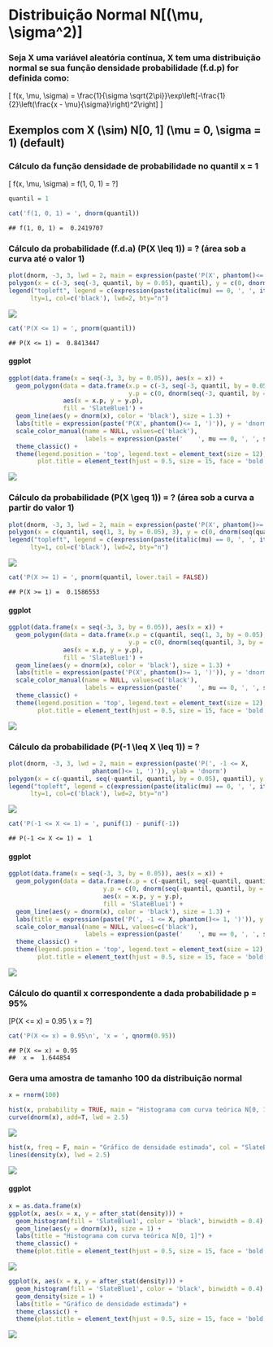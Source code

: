Distribuição Normal N\[\(\mu, \sigma^2\)\]
================

### Seja X uma variável aleatória contínua, X tem uma distribuição normal se sua função densidade probabilidade (f.d.p) for definida como:

\[ f(x, \mu, \sigma) = \frac{1}{\sigma \sqrt{2\pi}}\exp\left[-\frac{1}{2}\left(\frac{x - \mu}{\sigma}\right)^2\right] \]

## Exemplos com X \(\sim\) N\[0, 1\] \(\mu = 0, \sigma = 1\) (default)

### Cálculo da função densidade de probabilidade no quantil x = 1

\[ f(x, \mu, \sigma) = f(1, 0, 1) = ?\]

``` r
quantil = 1
```

``` r
cat('f(1, 0, 1) = ', dnorm(quantil))
```

    ## f(1, 0, 1) =  0.2419707

### Cálculo da probabilidade (f.d.a) \(P(X \leq 1)\) = ? (área sob a curva até o valor 1)

``` r
plot(dnorm, -3, 3, lwd = 2, main = expression(paste('P(X', phantom()<= 1, ')')))
polygon(x = c(-3, seq(-3, quantil, by = 0.05), quantil), y = c(0, dnorm(seq(-3, quantil, by = 0.05)), 0), col = 'SlateBlue1')
legend("topleft", legend = c(expression(paste(italic(mu) == 0, ', ', italic(sigma) == 1))), 
      lty=1, col=c('black'), lwd=2, bty="n")
```

![](distribuicao-normal_files/figure-gfm/unnamed-chunk-4-1.png)<!-- -->

``` r
cat('P(X <= 1) = ', pnorm(quantil))
```

    ## P(X <= 1) =  0.8413447

#### ggplot

``` r
ggplot(data.frame(x = seq(-3, 3, by = 0.05)), aes(x = x)) +
  geom_polygon(data = data.frame(x.p = c(-3, seq(-3, quantil, by = 0.05), quantil),
                                 y.p = c(0, dnorm(seq(-3, quantil, by = 0.05)), 0)), 
               aes(x = x.p, y = y.p), 
               fill = 'SlateBlue1') +
  geom_line(aes(y = dnorm(x), color = 'black'), size = 1.3) +
  labs(title = expression(paste('P(X', phantom()<= 1, ')')), y = 'dnorm') +
  scale_color_manual(name = NULL, values=c('black'),
                     labels = expression(paste('    ', mu == 0, ', ', sigma == 1))) +
  theme_classic() +
  theme(legend.position = 'top', legend.text = element_text(size = 12), 
        plot.title = element_text(hjust = 0.5, size = 15, face = 'bold'))
```

![](distribuicao-normal_files/figure-gfm/unnamed-chunk-6-1.png)<!-- -->

### Cálculo da probabilidade \(P(X \geq 1)\) = ? (área sob a curva a partir do valor 1)

``` r
plot(dnorm, -3, 3, lwd = 2, main = expression(paste('P(X', phantom()>= 1, ')')))
polygon(x = c(quantil, seq(1, 3, by = 0.05), 3), y = c(0, dnorm(seq(quantil, 3, by = 0.05)), 0), col = 'SlateBlue1')
legend("topleft", legend = c(expression(paste(italic(mu) == 0, ', ', italic(sigma) == 1))), 
      lty=1, col=c('black'), lwd=2, bty="n")
```

![](distribuicao-normal_files/figure-gfm/unnamed-chunk-7-1.png)<!-- -->

``` r
cat('P(X >= 1) = ', pnorm(quantil, lower.tail = FALSE))
```

    ## P(X >= 1) =  0.1586553

#### ggplot

``` r
ggplot(data.frame(x = seq(-3, 3, by = 0.05)), aes(x = x)) +
  geom_polygon(data = data.frame(x.p = c(quantil, seq(1, 3, by = 0.05), 3),
                                 y.p = c(0, dnorm(seq(quantil, 3, by = 0.05)), 0)), 
               aes(x = x.p, y = y.p), 
               fill = 'SlateBlue1') +
  geom_line(aes(y = dnorm(x), color = 'black'), size = 1.3) +
  labs(title = expression(paste('P(X', phantom()>= 1, ')')), y = 'dnorm') +
  scale_color_manual(name = NULL, values=c('black'),
                     labels = expression(paste('    ', mu == 0, ', ', sigma == 1))) +
  theme_classic() +
  theme(legend.position = 'top', legend.text = element_text(size = 12), 
        plot.title = element_text(hjust = 0.5, size = 15, face = 'bold'))
```

![](distribuicao-normal_files/figure-gfm/unnamed-chunk-9-1.png)<!-- -->

### Cálculo da probabilidade \(P(-1 \leq X \leq 1)\) = ?

``` r
plot(dnorm, -3, 3, lwd = 2, main = expression(paste('P(', -1 <= X,
                       phantom()<= 1, ')')), ylab = 'dnorm')
polygon(x = c(-quantil, seq(-quantil, quantil, by = 0.05), quantil), y = c(0, dnorm(seq(-quantil, quantil, by = 0.05)), 0), col = 'SlateBlue1')
legend("topleft", legend = c(expression(paste(italic(mu) == 0, ', ', italic(sigma) == 1))), 
      lty=1, col=c('black'), lwd=2, bty="n")
```

![](distribuicao-normal_files/figure-gfm/unnamed-chunk-10-1.png)<!-- -->

``` r
cat('P(-1 <= X <= 1) = ', punif(1) - punif(-1))
```

    ## P(-1 <= X <= 1) =  1

#### ggplot

``` r
ggplot(data.frame(x = seq(-3, 3, by = 0.05)), aes(x = x)) +
  geom_polygon(data = data.frame(x.p = c(-quantil, seq(-quantil, quantil, by = 0.05), quantil),
                          y.p = c(0, dnorm(seq(-quantil, quantil, by = 0.05)), 0)), 
                          aes(x = x.p, y = y.p), 
                          fill = 'SlateBlue1') +
  geom_line(aes(y = dnorm(x), color = 'black'), size = 1.3) +
  labs(title = expression(paste('P(', -1 <= X, phantom()<= 1, ')')), y = 'dnorm') +
  scale_color_manual(name = NULL, values=c('black'),
                     labels = expression(paste('    ', mu == 0, ', ', sigma == 1))) +
  theme_classic() +
  theme(legend.position = 'top', legend.text = element_text(size = 12), 
        plot.title = element_text(hjust = 0.5, size = 15, face = 'bold'))
```

![](distribuicao-normal_files/figure-gfm/unnamed-chunk-12-1.png)<!-- -->

### Cálculo do quantil x correspondente a dada probabilidade p = 95%

\[P(X <= x) = 0.95 \\
     x = ?\]

``` r
cat('P(X <= x) = 0.95\n', 'x = ', qnorm(0.95))
```

    ## P(X <= x) = 0.95
    ##  x =  1.644854

### Gera uma amostra de tamanho 100 da distribuição normal

``` r
x = rnorm(100)
```

``` r
hist(x, probability = TRUE, main = "Histograma com curva teórica N[0, 1]", col = "SlateBlue1", xlim = lim.x, ylim = lim.y) 
curve(dnorm(x), add=T, lwd = 2.5)
```

![](distribuicao-normal_files/figure-gfm/unnamed-chunk-16-1.png)<!-- -->

``` r
hist(x, freq = F, main = "Gráfico de densidade estimada", col = "SlateBlue1", xlim = lim.x, ylim = lim.y)
lines(density(x), lwd = 2.5)
```

![](distribuicao-normal_files/figure-gfm/unnamed-chunk-16-2.png)<!-- -->

#### ggplot

``` r
x = as.data.frame(x)
ggplot(x, aes(x = x, y = after_stat(density))) +
  geom_histogram(fill = 'SlateBlue1', color = 'black', binwidth = 0.4) +
  geom_line(aes(y = dnorm(x)), size = 1) +
  labs(title = "Histograma com curva teórica N[0, 1]") +
  theme_classic() +
  theme(plot.title = element_text(hjust = 0.5, size = 15, face = 'bold'))
```

![](distribuicao-normal_files/figure-gfm/unnamed-chunk-17-1.png)<!-- -->

``` r
ggplot(x, aes(x = x, y = after_stat(density))) +
  geom_histogram(fill = 'SlateBlue1', color = 'black', binwidth = 0.4) +
  geom_density(size = 1) +
  labs(title = "Gráfico de densidade estimada") +
  theme_classic() +
  theme(plot.title = element_text(hjust = 0.5, size = 15, face = 'bold'))
```

![](distribuicao-normal_files/figure-gfm/unnamed-chunk-17-2.png)<!-- -->
